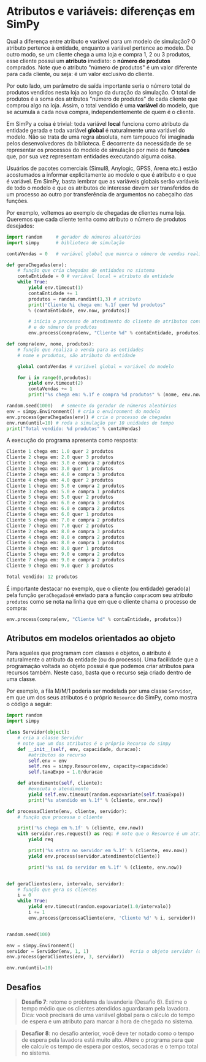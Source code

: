 # Atributos e variáveis: diferenças em SimPy

Qual a diferença entre atributo e variável para um modelo de simulação? O atributo pertence à entidade, enquanto a variável pertence ao modelo. De outro modo, se um cliente chega a uma loja e compra 1, 2 ou 3 produtos, esse cliente possui um **atributo** imediato: o **número de produtos** comprados. Note que o atributo "número de produtos" é um valor diferente para cada cliente, ou seja: é um valor exclusivo do cliente.

Por outo lado, um parâmetro de saída importante seria o número total de produtos vendidos nesta loja ao longo da duração da simulação. O total de produtos é a soma dos atributos "número de produtos" de cada cliente que comprou algo na loja. Assim, o total vendido é uma **variável** do modelo, que se acumula a cada nova compra, independentemente de quem é o cliente.

Em SimPy a coisa é trivial: toda variável **local** funciona como atributo da entidade gerada e toda variável **global** é naturalmente uma variável do modelo. Não se trata de uma regra absoluta, nem tampouco foi imaginada pelos desenvolvedores da biblioteca. É decorrente da necessidade de se representar os processos do modelo de simulação por meio de **funções** que, por sua vez representam entidades executando alguma coisa.

Usuários de pacotes comerciais \(Simul8, Anylogic, GPSS, Arena etc.\) estão acostumados a informar explicitamente ao modelo o que é atributo e o que é variável. Em SimPy, basta lembrar que as variáveis globais serão variáveis de todo o modelo e que os atributos de interesse devem ser transferidos de um processo ao outro por transferência de argumentos no cabeçalho das funções.

Por exemplo, voltemos ao exemplo de chegadas de clientes numa loja. Queremos que cada cliente tenha como atributo o número de produtos desejados:

```python
import random     # gerador de números aleatórios
import simpy      # biblioteca de simulação

contaVendas = 0   # variável global que manrca o número de vendas realizadas

def geraChegadas(env):
    # função que cria chegadas de entidades no sistema
    contaEntidade = 0 # variável local = atributo da entidade
    while True:
        yield env.timeout(1)
        contaEntidade += 1
        produtos = random.randint(1,3) # atributo
        print("Cliente %i chega em: %.1f quer %d produtos" 
        % (contaEntidade, env.now, produtos))

        # inicia o processo de atendimento do cliente de atributos contaEntidade
        # e do número de produtos
        env.process(compra(env, "Cliente %d" % contaEntidade, produtos))

def compra(env, nome, produtos):
    # função que realiza a venda para as entidades
    # nome e produtos, são atributo da entidade

    global contaVendas # variável global = variável do modelo

    for i in range(0,produtos):
        yield env.timeout(2)
        contaVendas += 1
        print("%s chega em: %.1f e compra %d produtos" % (nome, env.now, produtos))

random.seed(1000)   # semente do gerador de números aleatórios
env = simpy.Environment() # cria o environment do modelo
env.process(geraChegadas(env)) # cria o processo de chegadas
env.run(until=10) # roda a simulação por 10 unidades de tempo
print("Total vendido: %d produtos" % contaVendas)
```

A execução do programa apresenta como resposta:

```py
Cliente 1 chega em: 1.0 quer 2 produtos
Cliente 2 chega em: 2.0 quer 3 produtos
Cliente 1 chega em: 3.0 e compra 2 produtos
Cliente 3 chega em: 3.0 quer 1 produtos
Cliente 2 chega em: 4.0 e compra 3 produtos
Cliente 4 chega em: 4.0 quer 2 produtos
Cliente 1 chega em: 5.0 e compra 2 produtos
Cliente 3 chega em: 5.0 e compra 1 produtos
Cliente 5 chega em: 5.0 quer 2 produtos
Cliente 2 chega em: 6.0 e compra 3 produtos
Cliente 4 chega em: 6.0 e compra 2 produtos
Cliente 6 chega em: 6.0 quer 1 produtos
Cliente 5 chega em: 7.0 e compra 2 produtos
Cliente 7 chega em: 7.0 quer 2 produtos
Cliente 2 chega em: 8.0 e compra 3 produtos
Cliente 4 chega em: 8.0 e compra 2 produtos
Cliente 6 chega em: 8.0 e compra 1 produtos
Cliente 8 chega em: 8.0 quer 1 produtos
Cliente 5 chega em: 9.0 e compra 2 produtos
Cliente 7 chega em: 9.0 e compra 2 produtos
Cliente 9 chega em: 9.0 quer 3 produtos

Total vendido: 12 produtos
```

É importante destacar no exemplo, que o cliente \(ou entidade\) gerado(a) pela função `geraChegadas`é enviado para a função `compra`com seu atributo `produtos` como se nota na linha que em que o cliente chama o processo de compra:
```python
env.process(compra(env, "Cliente %d" % contaEntidade, produtos))
```

## Atributos em modelos orientados ao objeto

Para aqueles que programam com classes e objetos, o atributo é naturalmente o atributo da entidade \(ou do processo\). Uma facilidade que a programação voltada ao objeto possui é que podemos criar atributos para recursos também. Neste caso, basta que o recurso seja criado dentro de uma classe.

Por exemplo, a fila M\/M\/1 poderia ser modelada por uma classe `Servidor`, em que um dos seus atributos é o próprio `Resource` do SimPy, como mostra o código a seguir:

```python
import random
import simpy

class Servidor(object):
    # cria a classe Servidor
    # note que um dos atributos é o próprio Recurso do simpy
    def __init__(self, env, capacidade, duracao):
        #atributos do recurso
        self.env = env
        self.res = simpy.Resource(env, capacity=capacidade)
        self.taxaExpo = 1.0/duracao

    def atendimento(self, cliente):
        #executa o atendimento
        yield self.env.timeout(random.expovariate(self.taxaExpo))
        print("%s atendido em %.1f" % (cliente, env.now))

def processaCliente(env, cliente, servidor):
    # função que processa o cliente

    print('%s chega em %.1f' % (cliente, env.now))
    with servidor.res.request() as req: # note que o Resource é um atributo também
        yield req

        print('%s entra no servidor em %.1f' % (cliente, env.now))
        yield env.process(servidor.atendimento(cliente))

        print('%s sai do servidor em %.1f' % (cliente, env.now))


def geraClientes(env, intervalo, servidor):
    # função que gera os clientes
    i = 0
    while True:
        yield env.timeout(random.expovariate(1.0/intervalo))
        i += 1
        env.process(processaCliente(env, 'Cliente %d' % i, servidor))


random.seed(100)

env = simpy.Environment()
servidor = Servidor(env, 1, 1)               #cria o objeto servidor (que é um recurso)
env.process(geraClientes(env, 3, servidor))

env.run(until=10)
```

## Desafios

>**Desafio 7**: retome o problema da lavanderia \(Desafio 6\). Estime o tempo médio que os clientes atendidos aguardaram pela lavadora. Dica: você precisará de uma variável global para o cálculo do tempo de espera e um atributo para marcar a hora de chegada no sistema.

>**Desafior 8**: no desafio anterior, você deve ter notado como o tempo de espera pela lavadora está muito alto. Altere o programa para que ele calcule os tempo de espera por cestos, secadoras e o tempo total no sistema.

